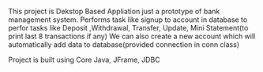 This project is Dekstop Based Appliation just a prototype of bank management system.
Performs task like signup to account in database to perfor tasks like Deposit ,Withdrawal, Transfer, Update, Mini Statement(to print last 8 transactions if any)
We can also create a new account which will automatically add data to database(provided connection in conn class)


Project is built using Core Java, JFrame, JDBC 
